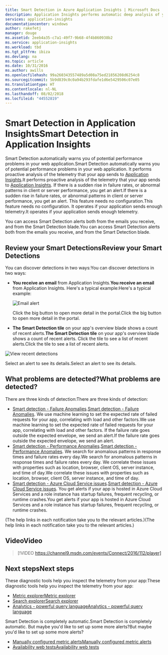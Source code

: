 ```yaml
---
title: Smart Detection in Azure Application Insights | Microsoft Docs
description: Application Insights performs automatic deep analysis of your app telemetry and warns you of potential problems.
services: application-insights
documentationcenter: windows
author: rakefetj
manager: douge
ms.assetid: 2eeb4a35-c7a1-49f7-9b68-4f4b860938b2
ms.service: application-insights
ms.workload: tbd
ms.tgt_pltfrm: ibiza
ms.devlang: na
ms.topic: article
ms.date: 10/31/2016
ms.author: awills
ms.openlocfilehash: 99a260343557489a5d08a75ed21856208d6254c8
ms.sourcegitcommit: 5b9d839c0c0a94b293fdafe1d6e5429506c07e05
ms.translationtype: HT
ms.contentlocale: nl-NL
ms.lasthandoff: 08/02/2018
ms.locfileid: "44552819"
---
```

# <a name="smart-detection-in-application-insights"></a><span data-ttu-id="6ac94-103">Smart Detection in Application Insights</span><span class="sxs-lookup"><span data-stu-id="6ac94-103">Smart Detection in Application Insights</span></span>
 <span data-ttu-id="6ac94-104">Smart Detection automatically warns you of potential performance problems in your web application.</span><span class="sxs-lookup"><span data-stu-id="6ac94-104">Smart Detection automatically warns you of potential performance problems in your web application.</span></span> <span data-ttu-id="6ac94-105">It performs proactive analysis of the telemetry that your app sends to [Application Insights](app-insights-overview.md).</span><span class="sxs-lookup"><span data-stu-id="6ac94-105">It performs proactive analysis of the telemetry that your app sends to [Application Insights](app-insights-overview.md).</span></span> <span data-ttu-id="6ac94-106">If there is a sudden rise in failure rates, or abnormal patterns in client or server performance, you get an alert.</span><span class="sxs-lookup"><span data-stu-id="6ac94-106">If there is a sudden rise in failure rates, or abnormal patterns in client or server performance, you get an alert.</span></span> <span data-ttu-id="6ac94-107">This feature needs no configuration.</span><span class="sxs-lookup"><span data-stu-id="6ac94-107">This feature needs no configuration.</span></span> <span data-ttu-id="6ac94-108">It operates if your application sends enough telemetry.</span><span class="sxs-lookup"><span data-stu-id="6ac94-108">It operates if your application sends enough telemetry.</span></span>

<span data-ttu-id="6ac94-109">You can access Smart Detection alerts both from the emails you receive, and from the Smart Detection blade.</span><span class="sxs-lookup"><span data-stu-id="6ac94-109">You can access Smart Detection alerts both from the emails you receive, and from the Smart Detection blade.</span></span>

## <a name="review-your-smart-detections"></a><span data-ttu-id="6ac94-110">Review your Smart Detections</span><span class="sxs-lookup"><span data-stu-id="6ac94-110">Review your Smart Detections</span></span>
<span data-ttu-id="6ac94-111">You can discover detections in two ways:</span><span class="sxs-lookup"><span data-stu-id="6ac94-111">You can discover detections in two ways:</span></span>

* <span data-ttu-id="6ac94-112">**You receive an email** from Application Insights.</span><span class="sxs-lookup"><span data-stu-id="6ac94-112">**You receive an email** from Application Insights.</span></span> <span data-ttu-id="6ac94-113">Here's a typical example:</span><span class="sxs-lookup"><span data-stu-id="6ac94-113">Here's a typical example:</span></span>
  
    ![Email alert](https://docstestmedia1.blob.core.windows.net/azure-media/articles/application-insights/media/app-insights-proactive-diagnostics/03.png)
  
    <span data-ttu-id="6ac94-115">Click the big button to open more detail in the portal.</span><span class="sxs-lookup"><span data-stu-id="6ac94-115">Click the big button to open more detail in the portal.</span></span>
* <span data-ttu-id="6ac94-116">**The Smart Detection tile** on your app's overview blade shows a count of recent alerts.</span><span class="sxs-lookup"><span data-stu-id="6ac94-116">**The Smart Detection tile** on your app's overview blade shows a count of recent alerts.</span></span> <span data-ttu-id="6ac94-117">Click the tile to see a list of recent alerts.</span><span class="sxs-lookup"><span data-stu-id="6ac94-117">Click the tile to see a list of recent alerts.</span></span>

![View recent detections](https://docstestmedia1.blob.core.windows.net/azure-media/articles/application-insights/media/app-insights-proactive-diagnostics/04.png)

<span data-ttu-id="6ac94-119">Select an alert to see its details.</span><span class="sxs-lookup"><span data-stu-id="6ac94-119">Select an alert to see its details.</span></span>

## <a name="what-problems-are-detected"></a><span data-ttu-id="6ac94-120">What problems are detected?</span><span class="sxs-lookup"><span data-stu-id="6ac94-120">What problems are detected?</span></span>
<span data-ttu-id="6ac94-121">There are three kinds of detection:</span><span class="sxs-lookup"><span data-stu-id="6ac94-121">There are three kinds of detection:</span></span>

* <span data-ttu-id="6ac94-122">[Smart detection - Failure Anomalies](app-insights-proactive-failure-diagnostics.md).</span><span class="sxs-lookup"><span data-stu-id="6ac94-122">[Smart detection - Failure Anomalies](app-insights-proactive-failure-diagnostics.md).</span></span> <span data-ttu-id="6ac94-123">We use machine learning to set the expected rate of failed requests for your app, correlating with load and other factors.</span><span class="sxs-lookup"><span data-stu-id="6ac94-123">We use machine learning to set the expected rate of failed requests for your app, correlating with load and other factors.</span></span> <span data-ttu-id="6ac94-124">If the failure rate goes outside the expected envelope, we send an alert.</span><span class="sxs-lookup"><span data-stu-id="6ac94-124">If the failure rate goes outside the expected envelope, we send an alert.</span></span>
* <span data-ttu-id="6ac94-125">[Smart detection - Performance Anomalies](app-insights-proactive-performance-diagnostics.md).</span><span class="sxs-lookup"><span data-stu-id="6ac94-125">[Smart detection - Performance Anomalies](app-insights-proactive-performance-diagnostics.md).</span></span> <span data-ttu-id="6ac94-126">We search for anomalous patterns in response times and failure rates every day.</span><span class="sxs-lookup"><span data-stu-id="6ac94-126">We search for anomalous patterns in response times and failure rates every day.</span></span> <span data-ttu-id="6ac94-127">We correlate these issues with properties such as location, browser, client OS, server instance, and time of day.</span><span class="sxs-lookup"><span data-stu-id="6ac94-127">We correlate these issues with properties such as location, browser, client OS, server instance, and time of day.</span></span>
* <span data-ttu-id="6ac94-128">[Smart detection - Azure Cloud Service issues](https://azure.microsoft.com/blog/proactive-notifications-on-cloud-service-issues-with-azure-diagnostics-and-application-insights/).</span><span class="sxs-lookup"><span data-stu-id="6ac94-128">[Smart detection - Azure Cloud Service issues](https://azure.microsoft.com/blog/proactive-notifications-on-cloud-service-issues-with-azure-diagnostics-and-application-insights/).</span></span> <span data-ttu-id="6ac94-129">You get alerts if your app is hosted in Azure Cloud Services and a role instance has startup failures, frequent recycling, or runtime crashes.</span><span class="sxs-lookup"><span data-stu-id="6ac94-129">You get alerts if your app is hosted in Azure Cloud Services and a role instance has startup failures, frequent recycling, or runtime crashes.</span></span>

<span data-ttu-id="6ac94-130">(The help links in each notification take you to the relevant articles.)</span><span class="sxs-lookup"><span data-stu-id="6ac94-130">(The help links in each notification take you to the relevant articles.)</span></span>

## <a name="video"></a><span data-ttu-id="6ac94-131">Video</span><span class="sxs-lookup"><span data-stu-id="6ac94-131">Video</span></span>

> [!VIDEO https://channel9.msdn.com/events/Connect/2016/112/player]

## <a name="next-steps"></a><span data-ttu-id="6ac94-132">Next steps</span><span class="sxs-lookup"><span data-stu-id="6ac94-132">Next steps</span></span>
<span data-ttu-id="6ac94-133">These diagnostic tools help you inspect the telemetry from your app:</span><span class="sxs-lookup"><span data-stu-id="6ac94-133">These diagnostic tools help you inspect the telemetry from your app:</span></span>

* [<span data-ttu-id="6ac94-134">Metric explorer</span><span class="sxs-lookup"><span data-stu-id="6ac94-134">Metric explorer</span></span>](app-insights-metrics-explorer.md)
* [<span data-ttu-id="6ac94-135">Search explorer</span><span class="sxs-lookup"><span data-stu-id="6ac94-135">Search explorer</span></span>](app-insights-diagnostic-search.md)
* [<span data-ttu-id="6ac94-136">Analytics - powerful query language</span><span class="sxs-lookup"><span data-stu-id="6ac94-136">Analytics - powerful query language</span></span>](app-insights-analytics-tour.md)

<span data-ttu-id="6ac94-137">Smart Detection is completely automatic.</span><span class="sxs-lookup"><span data-stu-id="6ac94-137">Smart Detection is completely automatic.</span></span> <span data-ttu-id="6ac94-138">But maybe you'd like to set up some more alerts?</span><span class="sxs-lookup"><span data-stu-id="6ac94-138">But maybe you'd like to set up some more alerts?</span></span>

* [<span data-ttu-id="6ac94-139">Manually configured metric alerts</span><span class="sxs-lookup"><span data-stu-id="6ac94-139">Manually configured metric alerts</span></span>](app-insights-alerts.md)
* [<span data-ttu-id="6ac94-140">Availability web tests</span><span class="sxs-lookup"><span data-stu-id="6ac94-140">Availability web tests</span></span>](app-insights-monitor-web-app-availability.md) 



